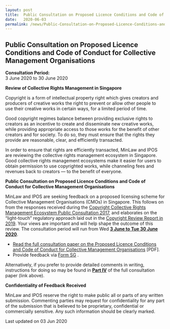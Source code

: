 ```yaml
---
layout: post
title:  Public Consultation on Proposed Licence Conditions and Code of Conduct for Collective Management Organisations
date:   2020-06-03
permalink: /news/Public-Consultation-on-Proposed-Licence-Conditions-and-Code-of-Conduct-for-Collective-Management-Organisations
---
```


**Public Consultation on Proposed Licence Conditions and Code of Conduct for Collective Management Organisations**
---

**Consultation Period:**  
3 June 2020 to 30 June 2020

**Review of Collective Rights Management in Singapore**

Copyright is a form of intellectual property right which gives creators and producers of creative works the right to prevent or allow other people to use their creative works in certain ways, for a limited period of time.

Good copyright regimes balance between providing exclusive rights to creators as an incentive to create and disseminate new creative works, while providing appropriate access to those works for the benefit of other creators and for society. To do so, they must ensure that the rights they provide are reasonable, clear, and efficiently transacted.

In order to ensure that rights are efficiently transacted, MinLaw and IPOS are reviewing the collective rights management ecosystem in Singapore. Good collective rights management ecosystems make it easier for users to obtain permission to use copyrighted works, while channeling fees and revenues back to creators — to the benefit of everyone.

**Public Consultation on Proposed Licence Conditions and Code of Conduct for Collective Management Organisations**

MinLaw and IPOS are seeking feedback on a proposed licensing scheme for Collective Management Organisations (CMOs) in Singapore. This follows on from the responses received during the [Copyright Collective Rights Management Ecosystem Public Consultation 2017](/files/Copyright-Review-CMO-Consultation-Paper.pdf), and elaborates on the “light-touch” regulatory approach laid out in the [Copyright Review Report in 2019](https://www.mlaw.gov.sg/files/news/press-releases/2019/01/Annex%20A%20-%20Copyright%20Review%20Report%2016%20Jan%202019.pdf). Your views are important and will help shape the outcome of this review. The consultation period will run from Wed <u>**3 June to Tue 30 June 2020**</u>.

-	[Read the full consultation paper on the Proposed Licence Conditions and Code of Conduct for Collective Management Organisations](/files/news/public-consultations/2020/02/CMO_Consultation_Paper.pdf) [PDF].
-	Provide feedback via [Form SG](https://form.gov.sg/5ed0c8e2e14a9b0011b0ad2c) .

Alternatively, if you prefer to provide detailed comments in writing, instructions for doing so may be found in <u>**Part IV**</u> of the full consultation paper (link above).

**Confidentiality of Feedback Received**

MinLaw and IPOS reserve the right to make public all or parts of any written submission. Commenting parties may request for confidentiality for any part of the submission that is believed to be proprietary, confidential or commercially sensitive. Any such information should be clearly marked. 

<p class="right-side-updated">Last updated on 03 Jun 2020</p> 
